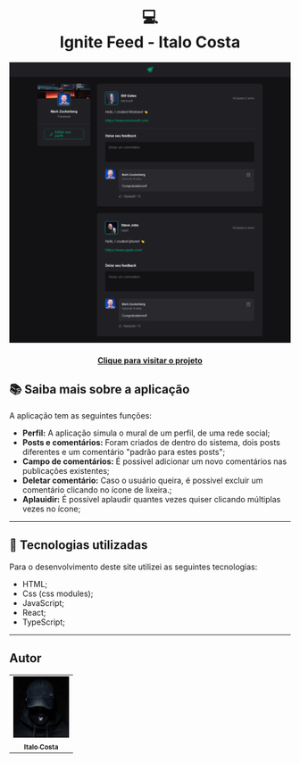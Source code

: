 <h1 align="center">
  💻<br>Ignite Feed - Italo Costa
</h1>

<img src="./src/assets/preview.png">

<h4 align="center"><a href="https://projeto-01-two.vercel.app/">Clique para visitar o projeto</a></h4>

## 📚 Saiba mais sobre a aplicação

A aplicação tem as seguintes funções:

- **Perfil:** A aplicação simula o mural de um perfil, de uma rede social;
- **Posts e comentários:** Foram criados de dentro do sistema, dois posts diferentes e um comentário "padrão para estes posts";
- **Campo de comentários:** É possivel adicionar um novo comentários nas publicações existentes;
- **Deletar comentário:** Caso o usuário queira, é possivel excluir um comentário clicando no ícone de lixeira.;
- **Aplauidir:** É possível aplaudir quantes vezes quiser clicando múltiplas vezes no ícone;

---

## 💼 Tecnologias utilizadas

Para o desenvolvimento deste site utilizei as seguintes tecnologias:

- HTML;
- Css (css modules);
- JavaScript;
- React;
- TypeScript;

---

<h2>Autor</h2>

<table>
  <tr>
    <td align="center">
      <a href="https://github.com/costa-Italo">
        <img src="./src/assets/perfil.jpg" width="100px;" alt="Foto de perfil Italo Costa"/><br>
        <sub>
          <b>Italo Costa</b>
        </sub>
      </a>
    </td>
  </tr>
</table>
